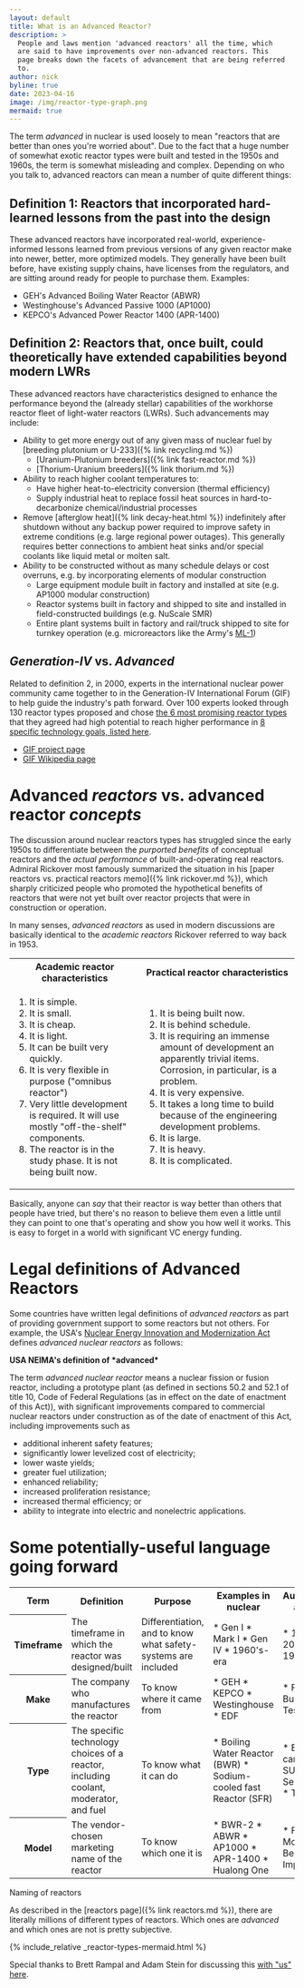 ```yaml
---
layout: default
title: What is an Advanced Reactor?
description: >
  People and laws mention 'advanced reactors' all the time, which
  are said to have improvements over non-advanced reactors. This
  page breaks down the facets of advancement that are being referred
  to.
author: nick
byline: true
date: 2023-04-16
image: /img/reactor-type-graph.png
mermaid: true
---
```


<div class="row">
<div class="col-md-8" markdown="1">

The term _advanced_ in nuclear is used loosely to mean "reactors that are better
than ones you're worried about". Due to the fact that a huge number of somewhat
exotic reactor types were built and tested in the 1950s and 1960s, the term is
somewhat misleading and complex.  Depending on who you talk to, advanced
reactors can mean a number of quite different things:

## Definition 1: Reactors that incorporated hard-learned lessons from the past into the design

These advanced reactors have incorporated real-world, experience-informed lessons learned from
previous versions of any given reactor make into newer, better, more optimized models. They
generally have been built before, have existing supply chains, have licenses from the regulators,
and are sitting around ready for people to purchase them. Examples:

- GEH's Advanced Boiling Water Reactor (ABWR)
- Westinghouse's Advanced Passive 1000 (AP1000)
- KEPCO's Advanced Power Reactor 1400 (APR-1400)

## Definition 2: Reactors that, once built, could theoretically have extended capabilities beyond modern LWRs

These advanced reactors have characteristics designed to enhance the performance beyond the
(already stellar) capabilities of the workhorse reactor fleet of light-water reactors (LWRs).
Such advancements may include:

- Ability to get more energy out of any given mass of nuclear fuel by
  [breeding plutonium or U-233]({% link recycling.md %})
  - [Uranium-Plutonium breeders]({% link fast-reactor.md %})
  - [Thorium-Uranium breeders]({% link thorium.md %})
- Ability to reach higher coolant temperatures to:
  - Have higher heat-to-electricity conversion (thermal efficiency)
  - Supply industrial heat to replace fossil heat sources in hard-to-decarbonize
    chemical/industrial processes
- Remove [afterglow heat]({% link decay-heat.html %}) indefinitely after
  shutdown without any backup power required to improve safety in extreme
  conditions (e.g. large regional power outages). This generally requires
  better connections to ambient heat sinks and/or special coolants like
  liquid metal or molten salt.
- Ability to be constructed without as many schedule delays or cost overruns, e.g.
  by incorporating elements of modular construction
  - Large equipment module built in factory and installed at site (e.g. AP1000 modular construction)
  - Reactor systems built in factory and shipped to site and installed in
    field-constructed buildings (e.g. NuScale SMR)
  - Entire plant systems built in factory and rail/truck shipped to site for turnkey operation
    (e.g. microreactors like the Army's [ML-1](https://en.wikipedia.org/wiki/ML-1))


## *Generation-IV* vs. *Advanced* 

Related to definition 2, in 2000, experts in the international nuclear power
community came together to in the Generation-IV International Forum (GIF) to
help guide the industry's path forward. Over 100 experts looked through 130
reactor types proposed and chose [the 6 most promising reactor
types](https://www.gen-4.org/gif/jcms/c_40465/generation-iv-systems) that they
agreed had high potential to reach higher performance in [8 specific technology
goals, listed here](https://www.gen-4.org/gif/jcms/c_40472/technology-goals).

* [GIF project page](https://www.gen-4.org/gif/)
* [GIF Wikipedia page](https://en.wikipedia.org/wiki/Generation_IV_reactor#Generation_IV_International_Forum)

# Advanced *reactors* vs. advanced reactor *concepts*

The discussion around nuclear reactors types has struggled since the early 1950s 
to differentiate between the *purported benefits* of conceptual reactors and
the *actual performance* of built-and-operating real reactors. Admiral
Rickover most famously summarized the situation in his [paper reactors 
vs. practical reactors memo]({% link rickover.md %}), which sharply criticized
people who promoted the hypothetical benefits of reactors that were not yet built
over reactor projects that were in construction or operation. 

In many senses, *advanced reactors* as used in modern discussions are basically
identical to the *academic reactors* Rickover referred to way back in 1953. 

<table class="table">
<tr>
<th>Academic reactor characteristics</th>
<th>Practical reactor characteristics</th>
</tr>
<tr>
<td markdown="1">

1. It is simple.
2. It is small.
3. It is cheap.
4. It is light.
5. It can be built very quickly.
6. It is very flexible in purpose ("omnibus reactor")
7. Very little development is required. It will use mostly "off-the-shelf" components.
8. The reactor is in the study phase. It is not being built now.

</td>
<td markdown="1">

1. It is being built now.
2. It is behind schedule.
3. It is requiring an immense amount of development an apparently trivial items.
   Corrosion, in particular, is a problem.
4. It is very expensive.
5. It takes a long time to build because of the engineering development problems.
6. It is large.
7. It is heavy.
8. It is complicated.

</td>
</tr>
</table>

Basically, anyone can *say* that their reactor is way better than others that
people have tried, but there's no reason to believe them even a little until
they can point to one that's operating and show you how well it works. This
is easy to forget in a world with significant VC energy funding.

# Legal definitions of Advanced Reactors

Some countries have written legal definitions of *advanced reactors* as part of
providing government support to some reactors but not others.  For example, the
USA's [Nuclear Energy Innovation and Modernization
Act](https://www.congress.gov/bill/115th-congress/senate-bill/512/text) defines
_advanced nuclear reactors_ as follows:

<div class="card mb-3">
  <div class="card-header text-white bg-success"><strong markdown="1">USA NEIMA's definition of *advanced*</strong></div>
  <div class="card-body" markdown="1">

The term _advanced nuclear reactor_ means a nuclear fission or fusion reactor,
including a prototype plant (as defined in sections 50.2 and 52.1 of title 10,
Code of Federal Regulations (as in effect on the date of enactment of this
Act)), with significant improvements compared to commercial nuclear reactors
under construction as of the date of enactment of this Act, including
improvements such as

- additional inherent safety features;
- significantly lower levelized cost of electricity;
- lower waste yields;
- greater fuel utilization;
- enhanced reliability;
- increased proliferation resistance;
- increased thermal efficiency; or
- ability to integrate into electric and nonelectric applications.
</div>
</div>

</div>
</div>

<div class="row">
<div class="col-12" markdown="1">

# Some potentially-useful language going forward

<table class="table table-striped">
<tr>
<th>Term</th>
<th>Definition</th>
<th>Purpose</th>
<th>Examples in nuclear</th>
<th>Automotive analog</th>
</tr>

<tr>
<th>Timeframe</th>
<td>The timeframe in which the reactor was designed/built</td>
<td>Differentiation, and to know what safety-systems are included</td>
<td markdown="1">
* Gen I 
* Mark I
* Gen IV
* 1960's-era
</td>
<td markdown="1">
* 1967 
* 2021
* 1931
</td>
</tr>

<tr>
<th>Make</th>
<td>The company who manufactures the reactor</td>
<td>To know where it came from</td>
<td markdown="1">
* GEH 
* KEPCO
* Westinghouse
* EDF
</td>
<td markdown="1">
* Ford 
* Buick
* Tesla
</td>
</tr>
<tr>

<th>Type</th>
<td>The specific technology choices of a reactor, including coolant, moderator, and fuel</td>
<td>To know what it can do</td>
<td markdown="1">
* Boiling Water Reactor (BWR)
* Sodium-cooled fast Reactor (SFR)
</td>
<td markdown="1">
* Electric car
* Gas SUV
* Semi-truck
* Tricycle
</td>
</tr>

<tr>
<th>Model</th>
<td>The vendor-chosen marketing name of the reactor</td>
<td>To know which one it is</td>
<td markdown="1">
* BWR-2
* ABWR
* AP1000
* APR-1400
* Hualong One
</td>
<td markdown="1">
* F-150
* Model S
* Beetle
* Impreza
</td>
</tr>

</table>

<p class="caption">Naming of reactors</p>

As described in the [reactors page]({% link reactors.md %}), there are literally millions of different
types of reactors. Which ones are *advanced* and which ones are not is pretty subjective.

{% include_relative _reactor-types-mermaid.html %}

Special thanks to Brett Rampal and Adam Stein for discussing this [with "us"
here](https://twitter.com/whatisnuclear/status/1646927354370068481).
</div>
</div>

<script>
var config = {
    startOnLoad:true,
    htmlLabels:true,
    flowchart:{
        curve:'basis',
        useMaxWidth:true
        stroke:'gray',
        fill:'honeydew',
        diagramPadding: 3,
        nodeSpacing: 5,
        rankSpacing: 5,
    },
    securityLevel:'loose'
    fontSize: 20,
};

mermaid.initialize(config);
</script>

